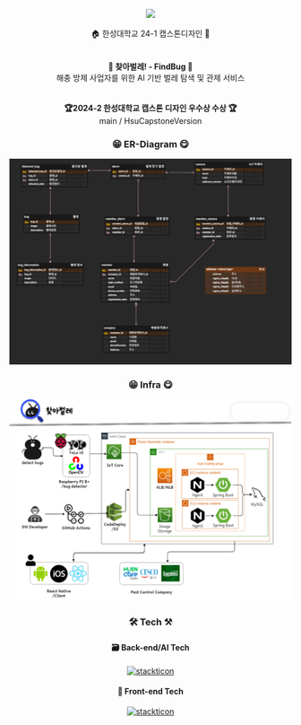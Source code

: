 

<p align="center">
  <img src="https://capsule-render.vercel.app/api?type=waving&height=300&color=3555FF&text=[%20찾아벌레!🔍]&section=header&reversal=false&textBg=false&fontColor=FFFFFF&desc=🐛%20AI%20벌레%20탐색%20및%20관제%20서비스%20'찾아벌레!'%20입니다!%20🐞&descAlignY=60&fontAlignY=40">
</p>
<div align=center> 🏠 한성대학교 24-1 캡스톤디자인 🏨 </div>
<br>
<br>
<div align=center> <b>🔎 찾아벌레! - FindBug 🐛</b> </div>
<div align=center> 해충 방제 사업자를 위한 AI 기반 벌레 탐색 및 관제 서비스 </div>
<br>
<br>
<div align="center"> <b>🏆2024-2 한성대학교 캡스톤 디자인 우수상 수상 🏆</b></div>
<div align="center"> main / HsuCapstoneVersion</div>


### <div align=center>😁 ER-Diagram 😋</div>
<p align="center">
<img src="image/ERD_Cloud.png">
</p>

### <div align=center>😁 Infra 😋</div>
<p align="center">
<img src="image/system.png">
</p>


### <div align=center>🛠 Tech ⚒</div>
#### <div align=center> 🗃 Back-end/AI Tech </div>
<p align="center">
<a href="https://github.com/msdio/stackticon"><img src="https://firebasestorage.googleapis.com/v0/b/stackticon-81399.appspot.com/o/images%2F1714469592637?alt=media&token=753eef19-a13a-4e01-b378-0b3218889d62" alt="stackticon" /></a>
</p>

#### <div align=center> 📕 Front-end Tech </div> 

<p align="center">
<a href="https://github.com/msdio/stackticon"><img src="https://firebasestorage.googleapis.com/v0/b/stackticon-81399.appspot.com/o/images%2F1714469148720?alt=media&token=c1de75f8-2690-4b1d-8da6-d75aba02ea07" alt="stackticon" /></a>
</p>
<br>
<br>


